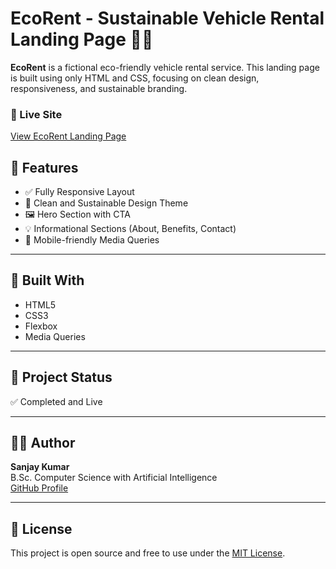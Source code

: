 # EcoRent - Sustainable Vehicle Rental Landing Page 🌱🚗

**EcoRent** is a fictional eco-friendly vehicle rental service. This landing page is built using only HTML and CSS, focusing on clean design, responsiveness, and sustainable branding.

### 🔗 Live Site
[View EcoRent Landing Page](https://iamsanjaykumar07.github.io/Ecorent-Landing-Page/)


## 📁 Features

- ✅ Fully Responsive Layout  
- 🌿 Clean and Sustainable Design Theme  
- 🖼️ Hero Section with CTA  
- 💡 Informational Sections (About, Benefits, Contact)  
- 📱 Mobile-friendly Media Queries

---

## 🚀 Built With

- HTML5  
- CSS3  
- Flexbox  
- Media Queries

---

## 📌 Project Status

✅ Completed and Live

---

## 👨‍💻 Author

**Sanjay Kumar**  
B.Sc. Computer Science with Artificial Intelligence  
[GitHub Profile](https://github.com/iamsanjaykumar07)

---

## 📝 License

This project is open source and free to use under the [MIT License](LICENSE).
